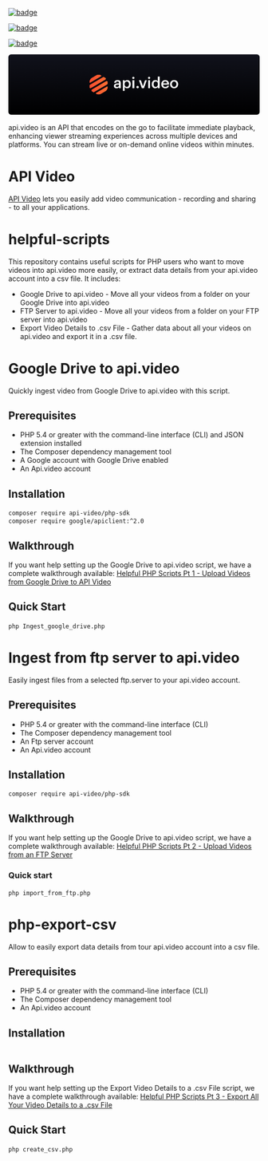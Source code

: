 [![badge](https://img.shields.io/twitter/follow/api_video?style=social)](https://twitter.com/intent/follow?screen_name=api_video)

[![badge](https://img.shields.io/github/stars/apivideo/helpful-scripts?style=social)](https://github.com/apivideo/helpful-scripts)

[![badge](https://img.shields.io/discourse/topics?server=https%3A%2F%2Fcommunity.api.video)](https://community.api.video)

![](https://github.com/apivideo/API_OAS_file/blob/master/apivideo_banner.png)

api.video is an API that encodes on the go to facilitate immediate playback, enhancing viewer streaming experiences across multiple devices and platforms. You can stream live or on-demand online videos within minutes.

# API Video 
[API Video](https://api.video/) lets you easily add video communication - recording and sharing - to all your applications.

# helpful-scripts
This repository contains useful scripts for PHP users who want to move videos into api.video more easily, or extract data details from your api.video account into a csv file. It includes:
* Google Drive to api.video - Move all your videos from a folder on your Google Drive into api.video
* FTP Server to api.video - Move all your videos from a folder on your FTP server into api.video
* Export Video Details to .csv File - Gather data about all your videos on api.video and export it in a .csv file.

# Google Drive to api.video 

Quickly ingest video from Google Drive to api.video with this script.

## Prerequisites

* PHP 5.4 or greater with the command-line interface (CLI) and JSON extension installed
* The Composer dependency management tool
* A Google account with Google Drive enabled
* An Api.video account

## Installation

```shell
composer require api-video/php-sdk
composer require google/apiclient:^2.0
```
## Walkthrough
If you want help setting up the Google Drive to api.video script, we have a complete walkthrough available:
[Helpful PHP Scripts Pt 1 - Upload Videos from Google Drive to API Video](https://api.video/blog/tutorials/helpful-php-scripts-upload-videos-from-google-drive-to-api-video)
 
## Quick Start

```shell
php Ingest_google_drive.php
```

# Ingest from ftp server to api.video 

Easily ingest files from a selected ftp.server to your api.video account. 

## Prerequisites

* PHP 5.4 or greater with the command-line interface (CLI)
* The Composer dependency management tool
* An Ftp server account
* An Api.video account

## Installation

```shell
composer require api-video/php-sdk
```

## Walkthrough
If you want help setting up the Google Drive to api.video script, we have a complete walkthrough available:
[Helpful PHP Scripts Pt 2 - Upload Videos from an FTP Server](https://api.video/blog/tutorials/helpful-php-scripts-pt-2-upload-videos-from-an-ftp-server)
 
### Quick start

```shell
php import_from_ftp.php
```

#  php-export-csv

Allow to easily export data details from tour api.video account into a csv file.

## Prerequisites

* PHP 5.4 or greater with the command-line interface (CLI)
* The Composer dependency management tool
* An Api.video account

## Installation

```composer require api-video/php-sdk
```
## Walkthrough
If you want help setting up the Export Video Details to a .csv File script, we have a complete walkthrough available:
[Helpful PHP Scripts Pt 3 - Export All Your Video Details to a .csv File](https://api.video/blog/tutorials/helpful-php-scripts-pt-3-export-all-your-video-details-to-a-csv/)

## Quick Start

```shell
php create_csv.php
```
